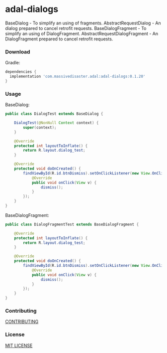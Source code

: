 # adal-dialogs
BaseDialog - To simplify an using of fragments.
AbstractRequestDialog - An dialog prepared to cancel retrofit requests.
BaseDialogFragment - To simplify an using of DialogFragment.
AbstractRequestDialogFragment - An DialogFragment prepared to cancel retrofit requests.

### Download

Gradle:

```gradle
dependencies {
  implementation 'com.massivedisaster.adal:adal-dialogs:0.1.20'
}
```
### Usage

BaseDialog:
```java
public class DialogTest extends BaseDialog {

    DialogTest(@NonNull Context context) {
        super(context);
    }

    @Override
    protected int layoutToInflate() {
        return R.layout.dialog_test;
    }

    @Override
    protected void doOnCreated() {
        findViewById(R.id.btnDismiss).setOnClickListener(new View.OnClickListener() {
            @Override
            public void onClick(View v) {
                dismiss();
            }
        });
    }
}
```

BaseDialogFragment:
```java
public class DialogFragmentTest extends BaseDialogFragment {

    @Override
    protected int layoutToInflate() {
        return R.layout.dialog_test;
    }

    @Override
    protected void doOnCreated() {
        findViewById(R.id.btnDismiss).setOnClickListener(new View.OnClickListener() {
            @Override
            public void onClick(View v) {
                dismiss();
            }
        });
    }
}
```

### Contributing
[CONTRIBUTING](../CONTRIBUTING.md)

### License
[MIT LICENSE](../LICENSE.md)
